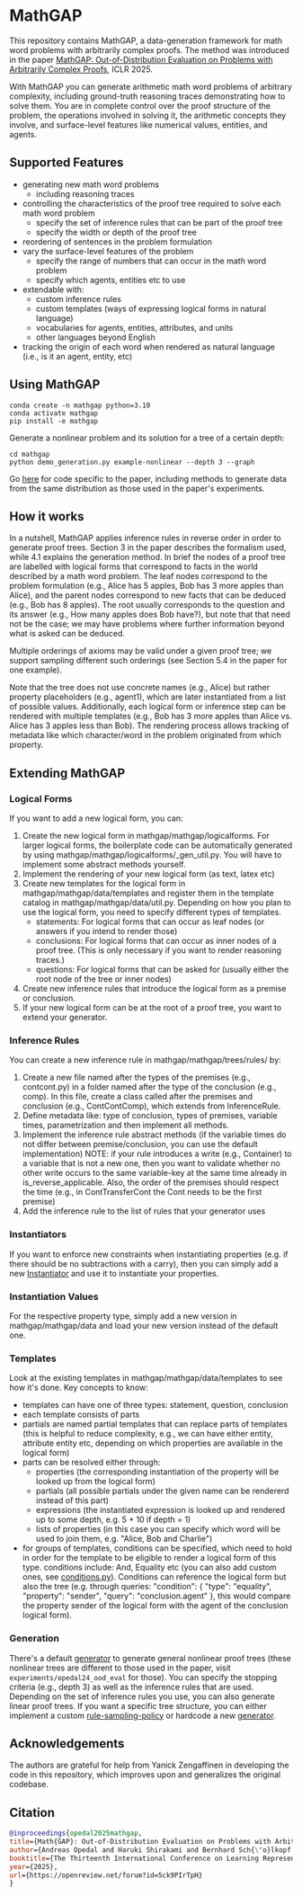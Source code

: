 # MathGAP
This repository contains MathGAP, a data-generation framework for math word problems with arbitrarily complex proofs. The method was introduced in the paper [MathGAP: Out-of-Distribution Evaluation on Problems with Arbitrarily Complex Proofs](https://arxiv.org/abs/2410.13502), ICLR 2025.

With MathGAP you can generate arithmetic math word problems of arbitrary complexity, including ground-truth reasoning traces demonstrating how to solve them. You are in complete control over the proof structure of the problem, the operations involved in solving it, the arithmetic concepts they involve, and surface-level features like numerical values, entities, and agents.

## Supported Features
- generating new math word problems
    - including reasoning traces
- controlling the characteristics of the proof tree required to solve each math word problem
    - specify the set of inference rules that can be part of the proof tree
    - specify the width or depth of the proof tree
- reordering of sentences in the problem formulation
- vary the surface-level features of the problem
    - specify the range of numbers that can occur in the math word problem
    - specify which agents, entities etc to use
- extendable with: 
    - custom inference rules
    - custom templates (ways of expressing logical forms in natural language)
    - vocabularies for agents, entities, attributes, and units
    - other languages beyond English
- tracking the origin of each word when rendered as natural language (i.e., is it an agent, entity, etc)

## Using MathGAP
```
conda create -n mathgap python=3.10
conda activate mathgap
pip install -e mathgap
```

Generate a nonlinear problem and its solution for a tree of a certain depth:
```
cd mathgap
python demo_generation.py example-nonlinear --depth 3 --graph
```

Go [here](experiments/opedal24_ood_eval) for code specific to the paper, including methods to generate data from the same distribution as those used in the paper's experiments.

## How it works
In a nutshell, MathGAP applies inference rules in reverse order in order to generate proof trees. Section 3 in the paper describes the formalism used, while 4.1 explains the generation method. In brief the nodes of a proof tree are labelled with logical forms that correspond to facts in the world described by a math word problem. The leaf nodes correspond to the problem formulation (e.g., Alice has 5 apples, Bob has 3 more apples than Alice), and the parent nodes correspond to new facts that can be deduced (e.g., Bob has 8 apples). The root usually corresponds to the question and its answer (e.g., How many apples does Bob have?), but note that that need not be the case; we may have problems where further information beyond what is asked can be deduced. 

Multiple orderings of axioms may be valid under a given proof tree; we support sampling different such orderings (see Section 5.4 in the paper for one example).

Note that the tree does not use concrete names (e.g., Alice) but rather property placeholders (e.g., agent1), which are later instantiated from a list of possible values. Additionally, each logical form or inference step can be rendered with multiple templates (e.g., Bob has 3 more apples than Alice vs. Alice has 3 apples less than Bob). The rendering process allows tracking of metadata like which character/word in the problem originated from which property.

## Extending MathGAP
### Logical Forms
If you want to add a new logical form, you can:
1. Create the new logical form in mathgap/mathgap/logicalforms. For larger logical forms, the boilerplate code can be automatically generated by using mathgap/mathgap/logicalforms/_gen_util.py. You will have to implement some abstract methods yourself.
2. Implement the rendering of your new logical form (as text, latex etc)
3. Create new templates for the logical form in mathgap/mathgap/data/templates and register them in the template catalog in mathgap/mathgap/data/util.py. Depending on how you plan to use the logical form, you need to specify different types of templates.
    - statements: For logical forms that can occur as leaf nodes (or answers if you intend to render those)
    - conclusions: For logical forms that can occur as inner nodes of a proof tree. (This is only necessary if you want to render reasoning traces.) 
    - questions: For logical forms that can be asked for (usually either the root node of the tree or inner nodes)
4. Create new inference rules that introduce the logical form as a premise or conclusion.
5. If your new logical form can be at the root of a proof tree, you want to extend your generator.

### Inference Rules
You can create a new inference rule in mathgap/mathgap/trees/rules/ by:
1. Create a new file named after the types of the premises (e.g., contcont.py) in a folder named after the type of the conclusion (e.g., comp). In this file, create a class called after the premises and conclusion (e.g., ContContComp), which extends from InferenceRule.
2. Define metadata like: type of conclusion, types of premises, variable times, parametrization and then implement all methods. 
3. Implement the inference rule abstract methods (if the variable times do not differ between premise/conclusion, you can use the default implementation)
NOTE: if your rule introduces a write (e.g., Container) to a variable that is not a new one, then you want to validate whether no other write occurs to the same variable-key at the same time already in is_reverse_applicable. Also, the order of the premises should respect the time (e.g., in ContTransferCont the Cont needs to be the first premise)
4. Add the inference rule to the list of rules that your generator uses

### Instantiators
If you want to enforce new constraints when instantiating properties (e.g. if there should be no subtractions with a carry), then you can simply add a new [Instantiator](mathgap/instantiate/instantiators.py) and use it to instantiate your properties.

### Instantiation Values
For the respective property type, simply add a new version in mathgap/mathgap/data and load your new version instead of the default one.

### Templates
Look at the existing templates in mathgap/mathgap/data/templates to see how it's done.
Key concepts to know:
- templates can have one of three types: statement, question, conclusion
- each template consists of parts
- partials are named partial templates that can replace parts of templates (this is helpful to reduce complexity, e.g., we can have either entity, attribute entity etc, depending on which properties are available in the logical form)
- parts can be resolved either through: 
    - properties (the corresponding instantiation of the property will be looked up from the logical form)
    - partials (all possible partials under the given name can be rendererd instead of this part)
    - expressions (the instantiated expression is looked up and rendered up to some depth, e.g. 5 + 10 if depth = 1)
    - lists of properties (in this case you can specify which word will be used to join them, e.g. "Alice, Bob and Charlie")
- for groups of templates, conditions can be specified, which need to hold in order for the template to be eligible to render a logical form of this type. conditions include: And, Equality etc (you can also add custom ones, see [conditions.py](mathgap/natlang/templates/condition.py)). Conditions can reference the logical form but also the tree (e.g. through queries: "condition": { "type": "equality", "property": "sender", "query": "conclusion.agent" }, this would compare the property sender of the logical form with the agent of the conclusion logical form).

### Generation
There's a default [generator](mathgap/trees/generators/general.py) to generate general nonlinear proof trees (these nonlinear trees are different to those used in the paper, visit `experiments/opedal24_ood_eval` for those). You can specify the stopping criteria (e.g., depth 3) as well as the inference rules that are used. Depending on the set of inference rules you use, you can also generate linear proof trees.
If you want a specific tree structure, you can either implement a custom [rule-sampling-policy](mathgap/trees/generators/policies/rulesamplingpolicy.py) or hardcode a new [generator](mathgap/trees/generators/generator.py).


## Acknowledgements

The authors are grateful for help from Yanick Zengaffinen in developing the code in this repository, which improves upon and generalizes the original codebase.

## Citation
```bibtex
@inproceedings{opedal2025mathgap,
title={Math{GAP}: Out-of-Distribution Evaluation on Problems with Arbitrarily Complex Proofs},
author={Andreas Opedal and Haruki Shirakami and Bernhard Sch{\"o}lkopf and Abulhair Saparov and Mrinmaya Sachan},
booktitle={The Thirteenth International Conference on Learning Representations},
year={2025},
url={https://openreview.net/forum?id=5ck9PIrTpH}
}
